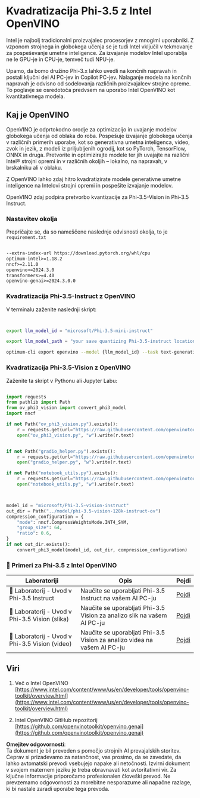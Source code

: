 # **Kvadratizacija Phi-3.5 z Intel OpenVINO**

Intel je najbolj tradicionalni proizvajalec procesorjev z mnogimi uporabniki. Z vzponom strojnega in globokega učenja se je tudi Intel vključil v tekmovanje za pospeševanje umetne inteligence. Za izvajanje modelov Intel uporablja ne le GPU-je in CPU-je, temveč tudi NPU-je.

Upamo, da bomo družino Phi-3.x lahko uvedli na končnih napravah in postali ključni del AI PC-jev in Copilot PC-jev. Nalaganje modela na končnih napravah je odvisno od sodelovanja različnih proizvajalcev strojne opreme. To poglavje se osredotoča predvsem na uporabo Intel OpenVINO kot kvantitativnega modela.


## **Kaj je OpenVINO**

OpenVINO je odprtokodno orodje za optimizacijo in uvajanje modelov globokega učenja od oblaka do roba. Pospešuje izvajanje globokega učenja v različnih primerih uporabe, kot so generativna umetna inteligenca, video, zvok in jezik, z modeli iz priljubljenih ogrodij, kot so PyTorch, TensorFlow, ONNX in druga. Pretvorite in optimizirajte modele ter jih uvajajte na različni Intel® strojni opremi in v različnih okoljih – lokalno, na napravah, v brskalniku ali v oblaku.

Z OpenVINO lahko zdaj hitro kvadratizirate modele generativne umetne inteligence na Intelovi strojni opremi in pospešite izvajanje modelov.

OpenVINO zdaj podpira pretvorbo kvantizacije za Phi-3.5-Vision in Phi-3.5 Instruct.

### **Nastavitev okolja**

Prepričajte se, da so nameščene naslednje odvisnosti okolja, to je `requirement.txt`

```txt

--extra-index-url https://download.pytorch.org/whl/cpu
optimum-intel>=1.18.2
nncf>=2.11.0
openvino>=2024.3.0
transformers>=4.40
openvino-genai>=2024.3.0.0

```

### **Kvadratizacija Phi-3.5-Instruct z OpenVINO**

V terminalu zaženite naslednji skript:

```bash


export llm_model_id = "microsoft/Phi-3.5-mini-instruct"

export llm_model_path = "your save quantizing Phi-3.5-instruct location"

optimum-cli export openvino --model {llm_model_id} --task text-generation-with-past --weight-format int4 --group-size 128 --ratio 0.6  --sym  --trust-remote-code {llm_model_path}


```

### **Kvadratizacija Phi-3.5-Vision z OpenVINO**

Zaženite ta skript v Pythonu ali Jupyter Labu:

```python

import requests
from pathlib import Path
from ov_phi3_vision import convert_phi3_model
import nncf

if not Path("ov_phi3_vision.py").exists():
    r = requests.get(url="https://raw.githubusercontent.com/openvinotoolkit/openvino_notebooks/latest/notebooks/phi-3-vision/ov_phi3_vision.py")
    open("ov_phi3_vision.py", "w").write(r.text)


if not Path("gradio_helper.py").exists():
    r = requests.get(url="https://raw.githubusercontent.com/openvinotoolkit/openvino_notebooks/latest/notebooks/phi-3-vision/gradio_helper.py")
    open("gradio_helper.py", "w").write(r.text)

if not Path("notebook_utils.py").exists():
    r = requests.get(url="https://raw.githubusercontent.com/openvinotoolkit/openvino_notebooks/latest/utils/notebook_utils.py")
    open("notebook_utils.py", "w").write(r.text)



model_id = "microsoft/Phi-3.5-vision-instruct"
out_dir = Path("../model/phi-3.5-vision-128k-instruct-ov")
compression_configuration = {
    "mode": nncf.CompressWeightsMode.INT4_SYM,
    "group_size": 64,
    "ratio": 0.6,
}
if not out_dir.exists():
    convert_phi3_model(model_id, out_dir, compression_configuration)

```

### **🤖 Primeri za Phi-3.5 z Intel OpenVINO**

| Laboratoriji    | Opis | Pojdi |
| -------- | ------- |  ------- |
| 🚀 Laboratorij - Uvod v Phi-3.5 Instruct  | Naučite se uporabljati Phi-3.5 Instruct na vašem AI PC-ju    |  [Pojdi](../../../../../code/09.UpdateSamples/Aug/intel-phi35-instruct-zh.ipynb)    |
| 🚀 Laboratorij - Uvod v Phi-3.5 Vision (slika) | Naučite se uporabljati Phi-3.5 Vision za analizo slik na vašem AI PC-ju      |  [Pojdi](../../../../../code/09.UpdateSamples/Aug/intel-phi35-vision-img.ipynb)    |
| 🚀 Laboratorij - Uvod v Phi-3.5 Vision (video)   | Naučite se uporabljati Phi-3.5 Vision za analizo videa na vašem AI PC-ju    |  [Pojdi](../../../../../code/09.UpdateSamples/Aug/intel-phi35-vision-video.ipynb)    |



## **Viri**

1. Več o Intel OpenVINO [https://www.intel.com/content/www/us/en/developer/tools/openvino-toolkit/overview.html](https://www.intel.com/content/www/us/en/developer/tools/openvino-toolkit/overview.html)

2. Intel OpenVINO GitHub repozitorij [https://github.com/openvinotoolkit/openvino.genai](https://github.com/openvinotoolkit/openvino.genai)

**Omejitev odgovornosti**:  
Ta dokument je bil preveden s pomočjo strojnih AI prevajalskih storitev. Čeprav si prizadevamo za natančnost, vas prosimo, da se zavedate, da lahko avtomatski prevodi vsebujejo napake ali netočnosti. Izvirni dokument v svojem maternem jeziku je treba obravnavati kot avtoritativni vir. Za ključne informacije priporočamo profesionalen človeški prevod. Ne prevzemamo odgovornosti za morebitne nesporazume ali napačne razlage, ki bi nastale zaradi uporabe tega prevoda.